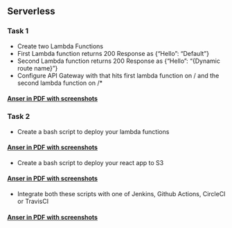 ## Serverless
### Task 1
- Create two Lambda Functions
- First Lambda function returns 200 Response as {“Hello”: “Default”}
- Second Lambda function returns 200 Response as {“Hello”: “{Dynamic route name}”}
- Configure API Gateway with that hits first lambda function on / and the second lambda function on /*
#### [Anser in PDF with screenshots]()
### Task 2
- Create a bash script to deploy your lambda functions
#### [Anser in PDF with screenshots]()
- Create a bash script to deploy your react app to S3
#### [Anser in PDF with screenshots]()
- Integrate both these scripts with one of Jenkins, Github Actions, CircleCI or TravisCI
#### [Anser in PDF with screenshots]()



